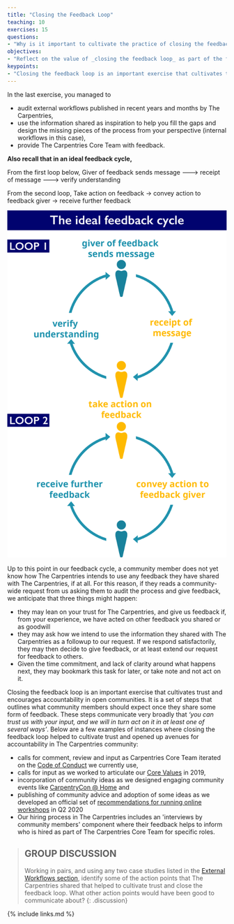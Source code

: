 ```yaml
---
title: "Closing the Feedback Loop"
teaching: 10
exercises: 15
questions:
- "Why is it important to cultivate the practice of closing the feedback loop in communities?"
objectives:
- "Reflect on the value of _closing the feedback loop_ as part of the feedback cycle practiced by healthy communities."
keypoints:
- "Closing the feedback loop is an important exercise that cultivates trust and encourages accountability in communities."
---
```


In the last exercise, you managed to 
- audit external workflows published in recent years and months by The Carpentries, 
- use the information shared as inspiration to help you fill the gaps and design the missing pieces of the process from your perspective (internal workflows in this case), 
- provide The Carpentries Core Team with feedback.

**Also recall that in an ideal feedback cycle,**

From the first loop below, Giver of feedback sends message ---> receipt of message ---> verify understanding 

From the second loop, Take action on feedback → convey action to feedback giver → receive further feedback

![](../visuals/feedback-loops-hybrid.jpg)

Up to this point in our feedback cycle, a community member does not yet know how The Carpentries intends to use any feedback they have shared with The Carpentries, if at all. For this reason, if they reads a community-wide request from us asking them to audit the process and give feedback, we anticipate that three things might happen:
- they may lean on your trust for The Carpentries, and give us feedback if, from your experience, we have acted on other feedback you shared or as goodwill
- they may ask how we intend to use the information they shared with The Carpentries as a followup to our request. If we respond satisfactorily, they may then decide to give feedback, or at least extend our request for feedback to others. 
- Given the time commitment, and lack of clarity around what happens next, they may bookmark this task for later, or take note and not act on it.

Closing the feedback loop is an important exercise that cultivates trust and encourages accountability in open communities. It is a set of steps that outlines what community members should expect once they share some form of feedback. These steps communicate very broadly that _‘you can trust us with your input, and we will in turn act on it in at least one of several ways’_. Below are a few examples of instances where closing the feedback loop helped to cultivate trust and opened up avenues for accountability in The Carpentries community:
- calls for comment, review and input as Carpentries Core Team iterated on the [Code of Conduct](https://docs.carpentries.org/topic_folders/policies/code-of-conduct.html) we currently use,
- calls for input as we worked to articulate our [Core Values](https://carpentries.org/values/) in 2019,
- incorporation of community ideas as we designed engaging community events like [CarpentryCon @ Home](https://2020.carpentrycon.org/) and
- publishing of community advice and adoption of some ideas as we developed an official set of [recommendations for running online workshops](https://carpentries.org/online-workshop-recommendations/) in Q2 2020
- Our hiring process in The Carpentries includes an 'interviews by community members' component where their feedback helps to inform who is hired as part of The Carpentries Core Team for specific roles.

> ## GROUP DISCUSSION
>
> Working in pairs, and using any two case studies listed in the [External Workflows section](../02-4-organising-carpentries-feedback/#external-workflows), identify some of the action points that The Carpentries shared that helped to cultivate trust and close the feedback loop. What other action points would have been good to communicate about?
{: .discussion}

{% include links.md %}
